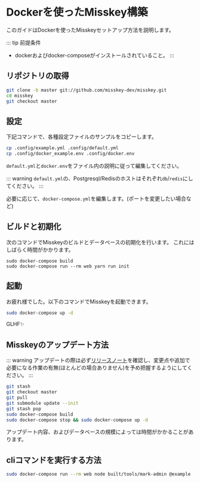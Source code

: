 Dockerを使ったMisskey構築
================================================================

このガイドはDockerを使ったMisskeyセットアップ方法を説明します。

::: tip 前提条件
- dockerおよびdocker-composeがインストールされていること。
:::

リポジトリの取得
----------------------------------------------------------------
```sh
git clone -b master git://github.com/misskey-dev/misskey.git
cd misskey
git checkout master
```

設定
----------------------------------------------------------------
下記コマンドで、各種設定ファイルのサンプルをコピーします。

```sh
cp .config/example.yml .config/default.yml
cp .config/docker_example.env .config/docker.env
```

`default.yml`と`docker.env`をファイル内の説明に従って編集してください。

::: warning
`default.yml`の、Postgresql/Redisのホストはそれぞれ`db`/`redis`にしてください。
:::

必要に応じて、`docker-compose.yml`を編集します。(ポートを変更したい場合など)

ビルドと初期化
----------------------------------------------------------------
次のコマンドでMisskeyのビルドとデータベースの初期化を行います。
これにはしばらく時間がかかります。

``` shell
sudo docker-compose build
sudo docker-compose run --rm web yarn run init
```

起動
----------------------------------------------------------------
お疲れ様でした。以下のコマンドでMisskeyを起動できます。

```sh
sudo docker-compose up -d
```

GLHF✨

Misskeyのアップデート方法
----------------------------------------------------------------
::: warning
アップデートの際は必ず[リリースノート](https://github.com/misskey-dev/misskey/blob/master/CHANGELOG.md)を確認し、変更点や追加で必要になる作業の有無(ほとんどの場合ありません)を予め把握するようにしてください。
:::

```sh
git stash
git checkout master
git pull
git submodule update --init
git stash pop
sudo docker-compose build
sudo docker-compose stop && sudo docker-compose up -d
```

アップデート内容、およびデータベースの規模によっては時間がかかることがあります。

cliコマンドを実行する方法
----------------------------------------------------------------
```sh
sudo docker-compose run --rm web node built/tools/mark-admin @example
```
